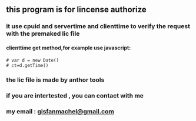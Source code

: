 ## this program is for lincense authorize

### it use cpuid and servertime and clienttime to verify the request with the premaked lic file

####  clienttime get method,for example use javascript:
    # var d = new Date()
    # ct=d.getTime()

### the lic file is made by anthor tools

### if you are intertested , you can contact with me 

### my email : gisfanmachel@gmail.com